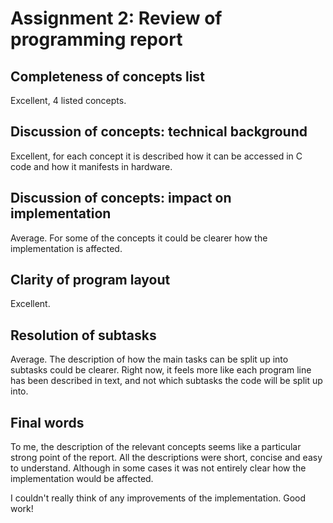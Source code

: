 # Assignment 2: Review of programming report

## Completeness of concepts list

Excellent, 4 listed concepts.

## Discussion of concepts: technical background

Excellent, for each concept it is described how it can be accessed in C code and how it manifests in hardware.

## Discussion of concepts: impact on implementation

Average. For some of the concepts it could be clearer how the implementation is affected.

## Clarity of program layout

Excellent.

## Resolution of subtasks

Average. The description of how the main tasks can be split up into subtasks could be clearer. Right now, it feels more like each program line has been described in text, and not which subtasks the code will be split up into.

## Final words

To me, the description of the relevant concepts seems like a particular strong point of the report. All the descriptions were short, concise and easy to understand. Although in some cases it was not entirely clear how the implementation would be affected.

I couldn't really think of any improvements of the implementation. Good work!
